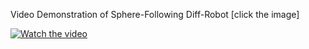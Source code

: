 Video Demonstration of Sphere-Following Diff-Robot [click the image]

[![Watch the video](https://img.youtube.com/vi/rvQTukPbEp0/maxresdefault.jpg)](https://youtu.be/rvQTukPbEp0 )

